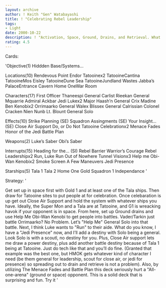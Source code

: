 ```yaml
---
layout: archive
author: ! Keith "Gen" Watabayashi
title: ! "Celebrating Rebel Leadership"
tags:
- Light
date: 2000-10-22
description: ! "Activation, Space, Ground, Drains, and Retrieval. What more do you need?"
rating: 4.5
---
```

Cards: 

'Objective(1)
Hiddden Base/Systems...

Locations(10)
Rendevous Point
Endor
Tatooinex2
TatooineCantina
TatooineMos Eisley
TatooineDune Sea
TatooineJundland Wastes
Jabba’s PalaceEntrance Cavern
Home OneWar Room

Characters(17)
First Officer Thaneespi
General Carlist Rieekan
General Mquarrie
Admiral Ackbar
Jedi Lukex2
Major Haash’n
General Crix Madine
Ben Kenobix2
Orrimaarko
General Walex Blissex
General Calrissian
Colonel Cracken
Nien Nunb
Lt. Blount
General Solo

Effects(10)
Strike Planning (SE)
Squadron Assingments (SE)
Your Insight... (SE)
Close Air Support
Do, or Do Not
Tatooine Celebrationx2
Menace Fades
Honor of the Jedi
Battle Plan

Weapons(2)
Luke’s Saber
Obi’s Saber

Interrupts(15)
Heading for the... (SI)
Rebel Barrier
Warrior’s Courage
Rebel Leadershipx2
Run, Luke Run
Out of Nowhere
Tunnel Visionx3
Help me Obi-Wan Kenobix2
Smoke Screen
A Few Maneuvers
Jedi Presence

Starships(5)
Tala 1
Tala 2
Home One
Gold Squadron 1
Independance '

Strategy: '

Get set up in space first with Gold 1 and at least one of the Tala ships. Then draw for Tatooine sites to put people at for celebration. Once celebaration is up get out Close Air Support and hold the system with whatever ships you have. Ideally, the Super Mon and a Tala are at Tatooine, and G1 is wreacking havok if your opponent is in space. From here, set up Ground drains and use Help Me Obi-Wan Kenobi to get people into battles. Vader/Tarkin just battle Orrimaarko? No Problem. Let’s "Help Me" General Solo into that battle. Next, I think Luke wants to "Run" to their aide. What do you know, I have a "Jedi Presence" now, and I’ll add a destiny with Solo being a general. Look Solo is with a scoutl, no destiny for you. Plus, Close Air support lets me draw a power destiny, plus add another battle destiny because of Tala 1 being at Tatooine.
Just do tech like that and you’ll do fine. (Granted that example was the best one, but HMOK gets whatever kind of character I need (be them general for leadership, scout for close air, or jedi for presence) so spreading out to drain and retrieve is not a problem). Also, by utilizing The Menace Fades and Battle Plan this deck seriously hurt a "All-one-arena" (ground or space) opponent.
This is a solid deck that is surprising and fun. Try it '